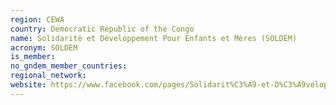 ```yaml
---
region: CEWA
country: Democratic Republic of the Congo
name: Solidarité et Développement Pour Enfants et Mères (SOLDEM)
acronym: SOLDEM
is_member: 
no_gndem_member_countries: 
regional_network: 
website: https://www.facebook.com/pages/Solidarit%C3%A9-et-D%C3%A9veloppement-pour-Enfant-et-M%C3%A8re-SOLDEM/1518752501689252
---
```

